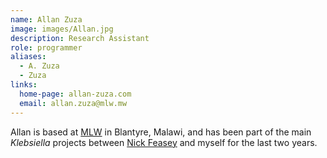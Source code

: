 ```yaml
---
name: Allan Zuza
image: images/Allan.jpg
description: Research Assistant
role: programmer
aliases:
  - A. Zuza
  - Zuza
links:
  home-page: allan-zuza.com
  email: allan.zuza@mlw.mw
---
```


Allan is based at [MLW](https://www.mlw.mw/) in Blantyre, Malawi, and has been part of the main _Klebsiella_ projects between [Nick Feasey](https://www.lstmed.ac.uk/about/people/professor-nicholas-feasey) and myself for the last two years. 
